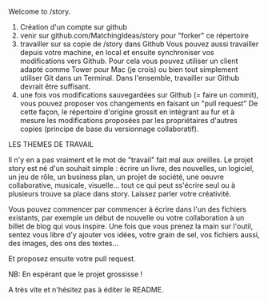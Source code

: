 Welcome to /story. 

1) Création d'un compte sur github 
2) venir sur github.com/MatchingIdeas/story pour "forker" ce répertoire
3) travailler sur sa copie de /story dans Github
	Vous pouvez aussi travailler depuis votre machine, en local et ensuite synchroniser vos modifications vers Github. Pour cela vous pouvez utiliser un client adapté comme Tower pour Mac (je crois) ou bien tout simplement utiliser Git dans un Terminal. Dans l'ensemble, travailler sur Github devrait être suffisant.  
4) une fois vos modifications sauvegardées sur Github (= faire un commit), vous pouvez proposer vos changements en faisant un "pull request"
	De cette façon, le répertoire d'origine grossit en intégrant au fur et à mesure les modifications proposées par les propriétaires d'autres copies (principe de base du versionnage collaboratif). 


LES THEMES DE TRAVAIL

Il n'y en a pas vraiment et le mot de "travail" fait mal aux oreilles. 
Le projet story est né d'un souhait simple : écrire un livre, des nouvelles, un logiciel, un jeu de rôle, un business plan, un projet de société, une oeuvre collaborative, musicale, visuelle... tout ce qui peut ss'écrire seul ou à plusieurs trouve sa place dans story. Laissez parler votre créativité. 

Vous pouvez commencer par commencer à écrire dans l'un des fichiers existants, par exemple un début de nouvelle ou votre collaboration à un billet de blog qui vous inspire. Une fois que vous prenez la main sur l'outil, sentez vous libre d'y ajouter vos idées, votre grain de sel, vos fichiers aussi, des images, des ons des textes...

Et proposez ensuite votre pull request. 


NB: En espérant que le projet grossisse ! 



A très vite et n'hésitez pas à éditer le README. 




